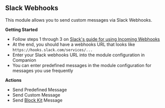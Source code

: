 ## Slack Webhooks

This module allows you to send custom messages via Slack Webhooks.

**Getting Started**

- Follow steps 1 through 3 on [Slack's guide for using Incoming Webhooks](https://api.slack.com/messaging/webhooks#getting_started__1.-create-a-slack-app-if-you-dont-have-one-already)
- At the end, you should have a webhooks URL that looks like `https://hooks.slack.com/services/...`
- Enter your Slack webhooks URL into the module configuration in Companion
- You can enter predefined messages in the module configuration for messages you use frequently

**Actions**

- Send Predefined Message
- Send Custom Message
- Send [Block Kit](https://api.slack.com/block-kit) Message
